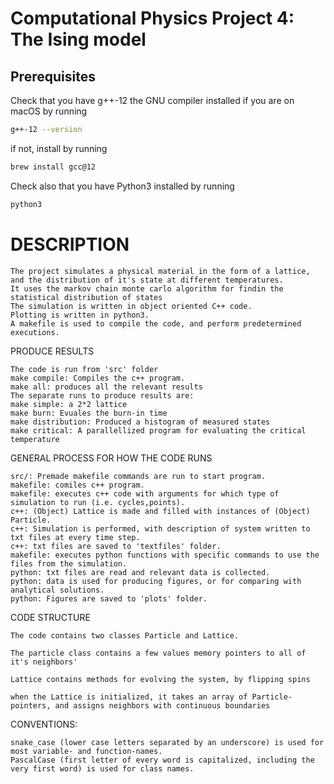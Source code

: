 # Computational Physics Project 4: The Ising model



## Prerequisites
Check that you have g++-12 the GNU compiler installed if you are on macOS by running
```sh
g++-12 --version
```
if not, install by running
```sh
brew install gcc@12
```
Check also that you have Python3 installed by running
```sh
python3
```


# DESCRIPTION

    The project simulates a physical material in the form of a lattice, and the distribution of it's state at different temperatures.
    It uses the markov chain monte carlo algorithm for findin the statistical distribution of states
    The simulation is written in object oriented C++ code.
    Plotting is written in python3.
    A makefile is used to compile the code, and perform predetermined executions.

PRODUCE RESULTS

    The code is run from 'src' folder
    make compile: Compiles the c++ program.
    make all: produces all the relevant results
    The separate runs to produce results are:
    make simple: a 2*2 lattice
    make burn: Evuales the burn-in time
    make distribution: Produced a histogram of measured states
    make critical: A parallellized program for evaluating the critical temperature

GENERAL PROCESS FOR HOW THE CODE RUNS

    src/: Premade makefile commands are run to start program.
    makefile: comiles c++ program.
    makefile: executes c++ code with arguments for which type of simulation to run (i.e. cycles,points).
    c++: (Object) Lattice is made and filled with instances of (Object) Particle.
    c++: Simulation is performed, with description of system written to txt files at every time step.
    c++: txt files are saved to 'textfiles' folder.
    makefile: executes python functions with specific commands to use the files from the simulation.
    python: txt files are read and relevant data is collected.
    python: data is used for producing figures, or for comparing with analytical solutions.
    python: Figures are saved to 'plots' folder.

CODE STRUCTURE

    The code contains two classes Particle and Lattice.

    The particle class contains a few values memory pointers to all of it's neighbors'

    Lattice contains methods for evolving the system, by flipping spins

    when the Lattice is initialized, it takes an array of Particle-pointers, and assigns neighbors with continuous boundaries

CONVENTIONS:

    snake_case (lower case letters separated by an underscore) is used for most variable- and function-names.
    PascalCase (first letter of every word is capitalized, including the very first word) is used for class names.
